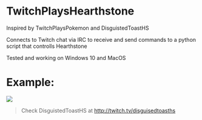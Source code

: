 # TwitchPlaysHearthstone
Inspired by TwitchPlaysPokemon and DisguistedToastHS

Connects to Twitch chat via IRC to receive and send commands to a python script that controlls Hearthstone

Tested and working on Windows 10 and MacOS

# Example:
![](https://media.giphy.com/media/5zblpopO3ekPg7BW6F/giphy.gif)
> Check DisguistedToastHS at http://twitch.tv/disguisedtoasths
